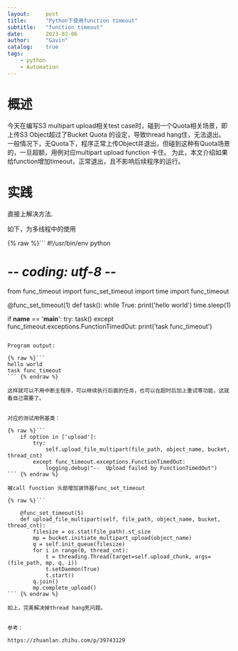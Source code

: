```yaml
---
layout:     post
title:      "Python下使用function timeout"
subtitle:   "function timeout"
date:       2023-02-06
author:     "Gavin"
catalog:    true
tags:
    - python
    - Automation 
---
```



# 概述

今天在编写S3 multipart upload相关test case时，碰到一个Quota相关场景，即上传S3 Object超过了Bucket Quota 的设定，导致thread hang住，无法退出。
一般情况下，无Quota下，程序正常上传Object并退出，但碰到这种有Quota场景的，一旦超额，用例对应multipart upload function 卡住。
为此，本文介绍如果给function增加timeout，正常退出，且不影响后续程序的运行。


#  实践

直接上解决方法.

如下，为多线程中的使用


{% raw %}```
#!/usr/bin/env python
# -*- coding: utf-8 -*-
from func_timeout import func_set_timeout
import time
import func_timeout

@func_set_timeout(1)
def task():
    while True:
        print('hello world')
        time.sleep(1)


if __name__ == '__main__':
    try:
        task()
    except func_timeout.exceptions.FunctionTimedOut:
        print('task func_timeout')

``` {% endraw %}

Program output:

{% raw %}```
hello world
task func_timeout
``` {% endraw %}

这样就可以不用中断主程序，可以继续执行后面的任务，也可以在超时后加上重试等功能，这就看自己需要了。


对应的测试用例基类：

{% raw %}```
    if option in ['upload']:
        try:
            self.upload_file_multipart(file_path, object_name, bucket, thread_cnt)
        except func_timeout.exceptions.FunctionTimedOut:
            logging.debug("--  Upload failed by FunctionTimedOut")
``` {% endraw %}

被call function 头部增加装饰器func_set_timeout

{% raw %}```

    @func_set_timeout(5)
    def upload_file_multipart(self, file_path, object_name, bucket, thread_cnt):
        filesize = os.stat(file_path).st_size
        mp = bucket.initiate_multipart_upload(object_name)
        q = self.init_queue(filesize)
        for i in range(0, thread_cnt):
            t = threading.Thread(target=self.upload_chunk, args=(file_path, mp, q, i))
            t.setDaemon(True)
            t.start()
        q.join()
        mp.complete_upload()
``` {% endraw %}

如上，完美解决掉thread hang死问题。


参考：

https://zhuanlan.zhihu.com/p/39743129
